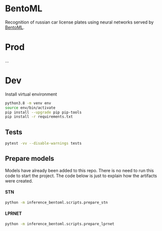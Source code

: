# BentoML

Recognition of russian car license plates using neural networks served by [BentoML](https://www.bentoml.com/).

# Prod

...


# Dev

Install virtual environment

```bash
python3.8 -m venv env
source env/bin/activate
pip install --upgrade pip pip-tools
pip install -r requirements.txt
```

## Tests

```bash
pytest -vv --disable-warnings tests
```

## Prepare models

Models have already been added to this repo. There is no need to run this code to start the project.
The code below is just to explain how the artifacts were created.

#### STN

```bash
python -m inference_bentoml.scripts.prepare_stn
```

#### LPRNET

```bash
python -m inference_bentoml.scripts.prepare_lprnet
```
